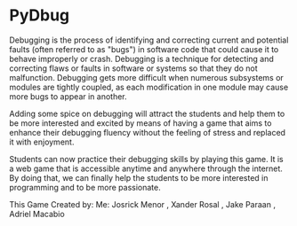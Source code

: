 # PyDbug
Debugging is the process of identifying and correcting current and potential faults (often referred to as "bugs") in software code that could cause it to behave improperly or crash. Debugging is a technique for detecting and correcting flaws or faults in software or systems so that they do not malfunction. Debugging gets more difficult when numerous subsystems or modules are tightly coupled, as each modification in one module may cause more bugs to appear in another.

Adding some spice on debugging will attract the students and help them to be more interested and excited by means of having a game that aims to enhance their debugging fluency without the feeling of stress and replaced it with enjoyment.

Students can now practice their debugging skills by playing this game. It is a web game that is accessible anytime and anywhere through the internet. By doing that, we can finally help the students to be more interested in programming and to be more passionate. 

This Game Created by: Me: Josrick Menor , Xander Rosal , Jake Paraan , Adriel Macabio

